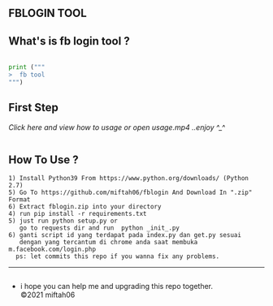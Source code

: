 ## FBLOGIN TOOL

What's is fb login tool ?
------
```python
 
print (""" 
>  fb tool
""")

```
**First Step**
----------
*<a type="videos" src="usage.mp4">Click here</a><a> and view how to usage</a>
<a> or open usage.mp4</a> ..enjoy ^_^*

```
```

**How To Use ?**
----------

```
1) Install Python39 From https://www.python.org/downloads/ (Python 2.7)
5) Go To https://github.com/miftah06/fblogin And Download In ".zip" Format
6) Extract fblogin.zip into your directory
4) run pip install -r requirements.txt
5) just run python setup.py or 
   go to requests dir and run  python _init_.py
6) ganti script id yang terdapat pada index.py dan get.py sesuai
   dengan yang tercantum di chrome anda saat membuka m.facebook.com/login.php 
  ps: let commits this repo if you wanna fix any problems.
```

----------
```

```
* i hope you can help me and upgrading this repo together. 
<br>©2021 miftah06

